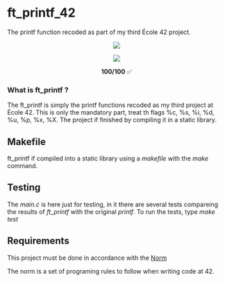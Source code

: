 # ft_printf_42
The printf function recoded as part of my third École 42 project.

<p align="center"><a href="https://www.42sp.org.br/" target="_blank"><img src="https://img.shields.io/static/v1?label=&message=SP&color=000&style=for-the-badge&logo=42""></a></p>
<p align="center"><img src="https://github.com/MarcosFlavioGS/ft_printf_42_WIP/blob/master/badge/ft_printfe.png">
<p align="center"> <strong>100/100</strong> ✅ 

### What is ft_printf ?

The ft_printf is simply the printf functions recoded as my third project at École 42. This is only the mandatory part, treat th flags %c, %s, %i, %d, %u, %p, %x, %X. The project if finished by compiling it in a static library.
  
## Makefile

ft_printf if compiled into a static library using a *makefile* with the *make* command.
  
## Testing
  
The *main.c* is here just for testing, in it there are several tests compareing the results of *ft_printf* with the original *printf*. To run the tests, type *make test*
  
## Requirements
  
This project must be done in accordance with the <a href="https://github.com/42School/norminette/blob/master/pdf/en.norm.pdf" target="_blank">Norm</a>

The norm is a set of programing rules to follow when writing code at 42.
